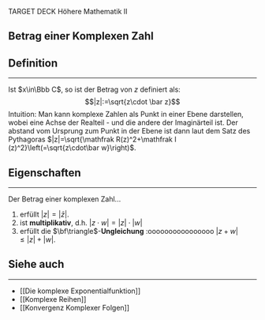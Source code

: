 
TARGET DECK
Höhere Mathematik II

Betrag einer Komplexen Zahl
--
## Definition
***
Ist $x\in\Bbb C$, so ist der Betrag von $z$ definiert als:$$|z|:=\sqrt{z\cdot \bar z}$$Intuition:
Man kann komplexe Zahlen als Punkt in einer Ebene darstellen, wobei eine Achse der Realteil - und die andere der Imaginärteil ist. Der abstand vom Ursprung zum Punkt in der Ebene ist dann laut dem Satz des Pythagoras $|z|=\sqrt{\mathfrak R(z)^2+\mathfrak I (z)^2}\left(=\sqrt{z\cdot\bar w}\right)$.
## Eigenschaften
***
Der Betrag einer komplexen Zahl...
1. erfüllt $|z|=|\bar z|$.
2. ist **multiplikativ**, d.h. 
   $|z\cdot w|= |z|\cdot|w|$
3. erfüllt die $\bf\triangle$-**Ungleichung** :oooooooooooooooo
   $|z+w|\le|z|+|w|$.
## Siehe auch
***
* [[Die komplexe Exponentialfunktion]]
* [[Komplexe Reihen]]
* [[Konvergenz Komplexer Folgen]]